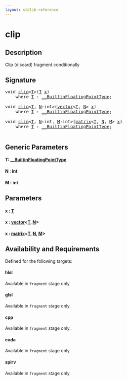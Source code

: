 ```yaml
---
layout: stdlib-reference
---
```


# clip

## Description

Clip (discard) fragment conditionally




## Signature 

<pre>
<span class="code_keyword">void</span> <a href="clip.md">clip</a>&lt;<a href="clip.md#typeparam-T" class="code_type">T</a>&gt;(<a href="clip.md#typeparam-T" class="code_type">T</a> <a href="clip.md#decl-x" class="code_param">x</a>)
    <span class='code_keyword'>where</span> <a href="clip.md#typeparam-T" class="code_type">T</a> : <a href="../interfaces/0_builtinfloatingpointtype-029hm/index.md" class="code_type">__BuiltinFloatingPointType</a>;

<span class="code_keyword">void</span> <a href="clip.md">clip</a>&lt;<a href="clip.md#typeparam-T" class="code_type">T</a>, <a href="clip.md#decl-N" class="code_var">N</a>:<span class="code_keyword">int</span>&gt;(<a href="../types/vector/index.md" class="code_type">vector</a>&lt;<a href="clip.md#typeparam-T" class="code_type">T</a>, <a href="clip.md#decl-N" class="code_var">N</a>&gt; <a href="clip.md#decl-x" class="code_param">x</a>)
    <span class='code_keyword'>where</span> <a href="clip.md#typeparam-T" class="code_type">T</a> : <a href="../interfaces/0_builtinfloatingpointtype-029hm/index.md" class="code_type">__BuiltinFloatingPointType</a>;

<span class="code_keyword">void</span> <a href="clip.md">clip</a>&lt;<a href="clip.md#typeparam-T" class="code_type">T</a>, <a href="clip.md#decl-N" class="code_var">N</a>:<span class="code_keyword">int</span>, <a href="clip.md#decl-M" class="code_var">M</a>:<span class="code_keyword">int</span>&gt;(<a href="../types/matrix/index.md" class="code_type">matrix</a>&lt;<a href="clip.md#typeparam-T" class="code_type">T</a>, <a href="clip.md#decl-N" class="code_var">N</a>, <a href="clip.md#decl-M" class="code_var">M</a>&gt; <a href="clip.md#decl-x" class="code_param">x</a>)
    <span class='code_keyword'>where</span> <a href="clip.md#typeparam-T" class="code_type">T</a> : <a href="../interfaces/0_builtinfloatingpointtype-029hm/index.md" class="code_type">__BuiltinFloatingPointType</a>;

</pre>

## Generic Parameters

####  <a id="typeparam-T"></a>T: [\_\_BuiltinFloatingPointType](../interfaces/0_builtinfloatingpointtype-029hm/index.md)
####  <a id="decl-N"></a>N  : int
####  <a id="decl-M"></a>M  : int

## Parameters

####  <a id="decl-x"></a>x  : [T](clip.md#typeparam-T)
####  <a id="decl-x"></a>x  : [vector](../types/vector/index.md)\<[T](../types/vector/index.md#typeparam-T), [N](../types/vector/index.md#decl-N)\>
####  <a id="decl-x"></a>x  : [matrix](../types/matrix/index.md)\<[T](../types/matrix/t-0.md), [N](../types/matrix/index.md#decl-N), [M](../types/matrix/index.md#decl-M)\>

## Availability and Requirements

Defined for the following targets:

#### hlsl
Available in `fragment` stage only.

#### glsl
Available in `fragment` stage only.

#### cpp
Available in `fragment` stage only.

#### cuda
Available in `fragment` stage only.

#### spirv
Available in `fragment` stage only.




<script>
// Fix .md links to .html when on ReadTheDocs
if (window.location.hostname.includes('readthedocs') || 
    window.location.hostname.includes('rtfd.io')) {
  document.addEventListener('DOMContentLoaded', function() {
    const links = document.querySelectorAll('a');
    links.forEach(link => {
      if (link.getAttribute('href') && link.getAttribute('href').endsWith('.md')) {
        link.href = link.href.replace(/\.md($|#|\?)/, '.html$1');
      }
    });
  });
}
</script>
